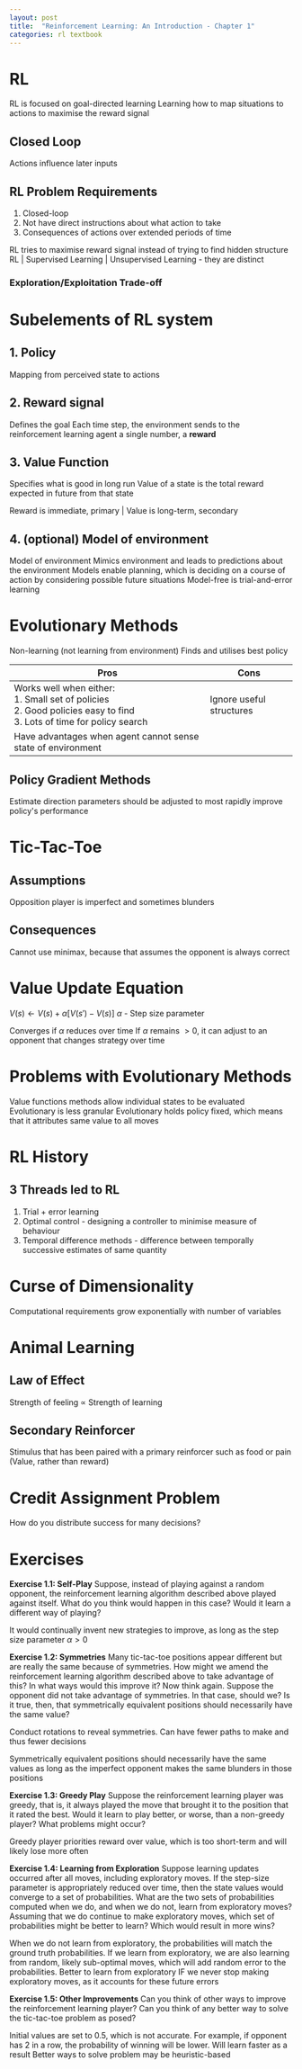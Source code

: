 ```yaml
---
layout: post
title:  "Reinforcement Learning: An Introduction - Chapter 1"
categories: rl textbook
---
```


# RL
RL is focused on goal-directed learning
Learning how to map situations to actions to maximise the reward signal
## Closed Loop
Actions influence later inputs
## RL Problem Requirements
1. Closed-loop
2. Not have direct instructions about what action to take
3. Consequences of actions over extended periods of time

RL tries to maximise reward signal instead of trying to find hidden structure
RL | Supervised Learning | Unsupervised Learning - they are distinct
### Exploration/Exploitation Trade-off
# Subelements of RL system
## 1. Policy
Mapping from perceived state to actions
## 2. Reward signal
Defines the goal
Each time step, the environment sends to the reinforcement learning agent a single number, a **reward**
## 3. Value Function
Specifies what is good in long run
Value of a state is the total reward expected in future from that state

Reward is immediate, primary | Value is long-term, secondary
## 4. (optional) Model of environment
Model of environment
Mimics environment and leads to predictions about the environment
Models enable planning, which is deciding on a course of action by considering possible future situations
Model-free is trial-and-error learning
# Evolutionary Methods
Non-learning (not learning from environment)
Finds and utilises best policy

| Pros                                                                                                                      | Cons                     |
| ------------------------------------------------------------------------------------------------------------------------- | ------------------------ |
| Works well when either:<br>1. Small set of policies<br>2. Good policies easy to find<br>3. Lots of time for policy search | Ignore useful structures |
| Have advantages when agent cannot sense state of environment                                                              |                          |
## Policy Gradient Methods
Estimate direction parameters should be adjusted to most rapidly improve policy's performance

# Tic-Tac-Toe
## Assumptions
Opposition player is imperfect and sometimes blunders
## Consequences
Cannot use minimax, because that assumes the opponent is always correct
# Value Update Equation
$V(s)\leftarrow V(s) + \alpha[V(s')-V(s)]$
$\alpha$ - Step size parameter

Converges if $\alpha$ reduces over time
If $\alpha$ remains $>0$, it can adjust to an opponent that changes strategy over time
# Problems with Evolutionary Methods
Value functions methods allow individual states to be evaluated
Evolutionary is less granular
Evolutionary holds policy fixed, which means that it attributes same value to all moves
# RL History

## 3 Threads led to RL
1. Trial + error learning
2. Optimal control -  designing a controller to minimise measure of behaviour
3. Temporal difference methods - difference between temporally successive estimates of same quantity
# Curse of Dimensionality
Computational requirements grow exponentially with number of variables
# Animal Learning 
## Law of Effect
Strength of feeling $\propto$ Strength of learning
## Secondary Reinforcer
Stimulus that has been paired with a primary reinforcer such as food or pain
(Value, rather than reward)
# Credit Assignment Problem
How do you distribute success for many decisions?
# Exercises
**Exercise 1.1: Self-Play** 
Suppose, instead of playing against a random opponent, the reinforcement learning algorithm described above played against itself. What do you think would happen in this case? Would it learn a different way of playing? 

It would continually invent new strategies to improve, as long as the step size parameter $\alpha>0$

**Exercise 1.2: Symmetries**
Many tic-tac-toe positions appear different but are really the same because of symmetries. How might we amend the reinforcement learning algorithm described above to take advantage of this? In what ways would this improve it? Now think again. Suppose the opponent did not take advantage of symmetries. In that case, should we? Is it true, then, that  symmetrically equivalent positions should necessarily have the same value?

Conduct rotations to reveal symmetries. Can have fewer paths to make and thus fewer decisions

Symmetrically equivalent positions should necessarily have the same values as long as the imperfect opponent makes the same blunders in those positions

**Exercise 1.3: Greedy Play** Suppose the reinforcement learning player was greedy, that is, it always played the move that brought it to the position that it rated the best. Would it learn to play better, or worse, than a non-greedy player? What problems might occur?

Greedy player priorities reward over value, which is too short-term and will likely lose more often

**Exercise 1.4: Learning from Exploration** 
Suppose learning updates occurred  after all moves, including exploratory moves. If the step-size parameter is appropriately reduced over time, then the state values would converge to a set of probabilities. What are the two sets of probabilities computed when we do, and when we do not, learn from exploratory moves? Assuming that we do continue to make exploratory moves, which set of probabilities might be better to learn? Which would result in more wins?

When we do not learn from exploratory, the probabilities will match the ground truth probabilities.
If we learn from exploratory, we are also learning from random, likely sub-optimal moves, which will add random error to the probabilities. Better to learn from exploratory IF we never stop making exploratory moves, as it accounts for these future errors

**Exercise 1.5: Other Improvements**
Can you think of other ways to improve the reinforcement learning player? Can you think of any better way to solve the tic-tac-toe problem as posed?

Initial values are set to 0.5, which is not accurate. For example, if opponent has 2 in a row, the probability of winning will be lower. Will learn faster as a result
Better ways to solve problem may be heuristic-based

